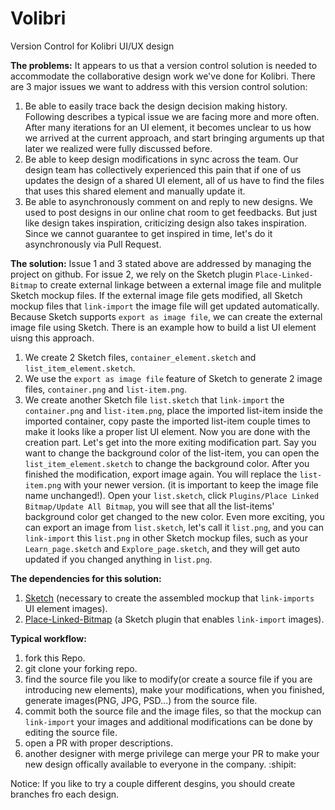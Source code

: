 # Volibri
Version Control for Kolibri UI/UX design


**The problems:**
It appears to us that a version control solution is needed to accommodate the collaborative design work we've done for Kolibri.
There are 3 major issues we want to address with this version control solution:
1. Be able to easily trace back the design decision making history. Following describes a typical issue we are facing more and more often. After many iterations for an UI element, it becomes unclear to us how we arrived at the current approach, and start bringing arguments up that later we realized were fully discussed before.
2. Be able to keep design modifications in sync across the team. Our design team has collectively experienced this pain that if one of us updates the design of a shared UI element, all of us have to find the files that uses this shared element and manually update it.
3. Be able to asynchronously comment on and reply to new designs. We used to post designs in our online chat room to get feedbacks. But just like design takes inspiration, criticizing design also takes inspiration. Since we cannot guarantee to get inspired in time, let's do it asynchronously via Pull Request.

**The solution:**
Issue 1 and 3 stated above are addressed by managing the project on github. 
For issue 2, we rely on the Sketch plugin `Place-Linked-Bitmap` to create external linkage between a external image file and mulitple Sketch mockup files. If the external image file gets modified, all Sketch mockup files that `link-import` the image file will get updated automatically. Because Sketch supports `export as image file`, we can create the external image file using Sketch.
There is an example how to build a list UI element uisng this approach.
1. We create 2 Sketch files, `container_element.sketch` and `list_item_element.sketch`.
2. We use the `export as image file` feature of Sketch to generate 2 image files, `container.png` and `list-item.png`.
3. We create another Sketch file `list.sketch` that `link-import` the `container.png` and `list-item.png`, place the imported list-item inside the imported container, copy paste the imported list-item couple times to make it looks like a proper list UI element.
Now you are done with the creation part. Let's get into the more exiting modification part. Say you want to change the background color of the list-item, you can open the `list_item_element.sketch` to change the background color. After you finished the modification, export image again. You will replace the `list-item.png` with your newer version. (it is important to keep the image file name unchanged!). Open your `list.sketch`, click `Plugins/Place Linked Bitmap/Update All Bitmap`, you will see that all the list-items' background color get changed to the new color.
Even more exciting, you can export an image from `list.sketch`, let's call it `list.png`, and you can `link-import` this `list.png` in other Sketch mockup files, such as your `Learn_page.sketch` and `Explore_page.sketch`, and they will get auto updated if you changed anything in `list.png`.

**The dependencies for this solution:**
1. [Sketch](https://www.sketchapp.com/) (necessary to create the assembled mockup that `link-imports` UI element images).
2. [Place-Linked-Bitmap](https://github.com/frankko/Place-Linked-Bitmap) (a Sketch plugin that enables `link-import` images).

**Typical workflow:**
1. fork this Repo.
2. git clone your forking repo.
3. find the source file you like to modify(or create a source file if you are introducing new elements), make your modifications, when you finished, generate images(PNG, JPG, PSD...) from the source file.
4. commit both the source file and the image files, so that the mockup can `link-import` your images and additional modifications can be done by editing the source file.
5. open a PR with proper descriptions.
6. another designer with merge privilege can merge your PR to make your new design offically available to everyone in the company. :shipit:

Notice: If you like to try a couple different desgins, you should create branches fro each design.
